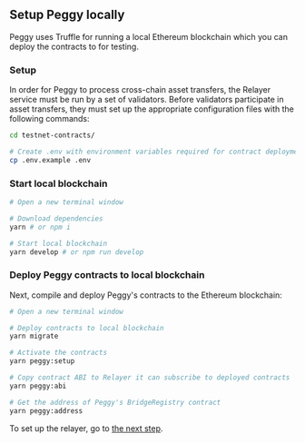 ## Setup Peggy locally

Peggy uses Truffle for running a local Ethereum blockchain which you can deploy the contracts to for testing.

### Setup

In order for Peggy to process cross-chain asset transfers, the Relayer service must be run by a set of validators. Before validators participate in asset transfers, they must set up the appropriate configuration files with the following commands:

```bash
cd testnet-contracts/

# Create .env with environment variables required for contract deployment
cp .env.example .env
```

### Start local blockchain

```bash
# Open a new terminal window

# Download dependencies
yarn # or npm i

# Start local blockchain
yarn develop # or npm run develop
```

### Deploy Peggy contracts to local blockchain

Next, compile and deploy Peggy's contracts to the Ethereum blockchain:

```bash
# Open a new terminal window

# Deploy contracts to local blockchain
yarn migrate

# Activate the contracts
yarn peggy:setup

# Copy contract ABI to Relayer it can subscribe to deployed contracts
yarn peggy:abi

# Get the address of Peggy's BridgeRegistry contract
yarn peggy:address
```

To set up the relayer, go to [the next step](./setup-relayer.md).